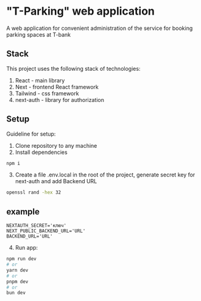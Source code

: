 # "T-Parking" web application

A web application for convenient administration of the service for booking parking spaces at T-bank

## Stack

This project uses the following stack of technologies:

1. React - main library
2. Next - frontend React framework
3. Tailwind - css framework
4. next-auth - library for authorization

## Setup

Guideline for setup:

1. Clone repository to any machine
2. Install dependencies

```bash
npm i
```

3. Сreate a file .env.local in the root of the project, generate secret key for next-auth and add Backend URL

```bash
openssl rand -hex 32
```

## example

```.env.local
NEXTAUTH_SECRET='ключ'
NEXT_PUBLIC_BACKEND_URL='URL'
BACKEND_URL='URL'
```

4. Run app:

```bash
npm run dev
# or
yarn dev
# or
pnpm dev
# or
bun dev
```
